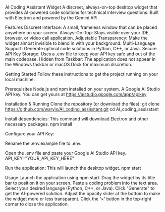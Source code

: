 AI Coding Assistant Widget
A discreet, always-on-top desktop widget that provides AI-powered code solutions for technical interview questions. Built with Electron and powered by the Gemini API.

Features
Discreet Interface: A small, frameless window that can be placed anywhere on your screen.
Always-On-Top: Stays visible over your IDE, browser, or video call application.
Adjustable Transparency: Make the widget almost invisible to blend in with your background.
Multi-Language Support: Generate optimal code solutions in Python, C++, or Java.
Secure API Key Storage: Uses a .env file to keep your API key safe and out of the main codebase.
Hidden from Taskbar: The application does not appear in the Windows taskbar or macOS Dock for maximum discretion.

Getting Started
Follow these instructions to get the project running on your local machine.

Prerequisites
Node.js and npm installed on your system.
A Google AI Studio API key. You can get yours at https://aistudio.google.com/app/apikey

Installation & Running
Clone the repository (or download the files):
git clone https://github.com/waryix/AI_coding_assisstant.git
cd AI_coding_assisstant

Install dependencies:
This command will download Electron and other necessary packages.
npm install

Configure your API Key:

Rename the .env.example file to .env.

Open the .env file and paste your Google AI Studio API key.
API_KEY="YOUR_API_KEY_HERE"

Run the application:
This will launch the desktop widget.
npm start

Usage
Launch the application using npm start.
Drag the widget by its title bar to position it on your screen.
Paste a coding problem into the text area.
Select your desired language (Python, C++, or Java).
Click "Generate" to get the AI-powered solution.
Adjust the opacity slider at the bottom to make the widget more or less transparent.
Click the '×' button in the top-right corner to close the application.
